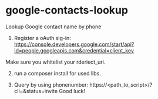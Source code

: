 # google-contacts-lookup
Lookup Google contact name by phone


1. Register a oAuth sig-in:
https://console.developers.google.com/start/api?id=people.googleapis.com&credential=client_key

Make sure you whitelist your rderiect_uri.

2. run a composer install for used libs.


3. Query by using phonenumber: https://<path_to_script>/?cli=<phonenumber>&status=invite
Good luck!
